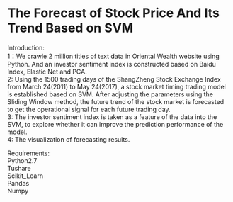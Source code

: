 # The Forecast of Stock Price And Its Trend Based on SVM

Introduction:  
1：We crawle 2 million titles of text data in Oriental Wealth website using Python. And an investor sentiment index is constructed based on Baidu Index, Elastic Net and PCA.  
2: Using the 1500 trading days of the ShangZheng Stock Exchange Index from March 24(2011) to May 24(2017), a stock market timing trading model is established based on SVM. After adjusting the parameters using the Sliding Window method, the future trend of the stock market is forecasted to get the operational signal for each future trading day.  
3: The investor sentiment index is taken as a feature of the data into the SVM, to explore whether it can improve the prediction performance of the model.  
4: The visualization of forecasting results.    

Requirements:  
 Python2.7  
 Tushare  
 Scikit_Learn  
 Pandas  
 Numpy
